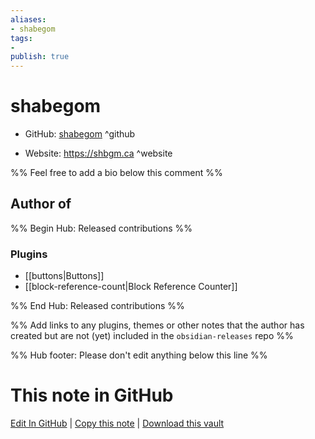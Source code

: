 ```yaml
---
aliases:
- shabegom
tags:
- 
publish: true
---
```


# shabegom

- GitHub: [shabegom](https://github.com/shabegom/) ^github
<!-- - Discord: `@` ^discord-->
- Website: <https://shbgm.ca> ^website
<!-- - [[Publish sites|Publish site]]: ^publish-->

%% Feel free to add a bio below this comment %%


## Author of

%% Begin Hub: Released contributions %%
### Plugins
- [[buttons|Buttons]]
- [[block-reference-count|Block Reference Counter]]

%% End Hub: Released contributions %%

%% Add links to any plugins, themes or other notes that the author has created but are not (yet) included in the `obsidian-releases` repo %%

<!--
### Unlisted plugins
-->

<!--
### Others
-->

<!--
## Sponsor this author

- [[GitHub sponsors]]: [Sponsor @shabegom on GitHub Sponsors](https://github.com/sponsors/shabegom) ^github-sponsor
- [[Buy me a coffee]]: ^buy-me-a-coffee
- [[PayPal]]: ^paypal
- [[Patreon]]: ^patreon

-->

<!--
## Follow this author
-->

<!-- - [[YouTube Channels|On YouTube]]: <https://> ^youtube-->
<!-- - Twitter: <https://> ^twitter-->
<!-- - ... -->

%% Hub footer: Please don't edit anything below this line %%

# This note in GitHub

<span class="git-footer">[Edit In GitHub](https://github.dev/obsidian-community/obsidian-hub/blob/main/01%20-%20Community/People/shabegom.md "git-hub-edit-note") | [Copy this note](https://raw.githubusercontent.com/obsidian-community/obsidian-hub/main/01%20-%20Community/People/shabegom.md "git-hub-copy-note") | [Download this vault](https://github.com/obsidian-community/obsidian-hub/archive/refs/heads/main.zip "git-hub-download-vault") </span>
